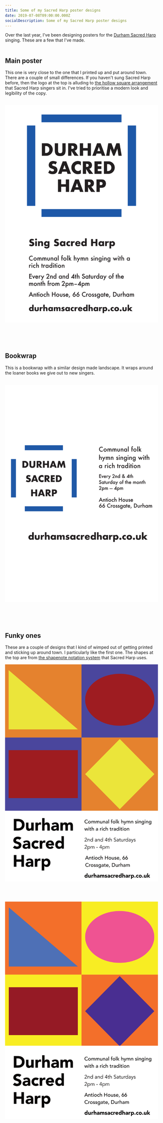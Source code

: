 ```yaml
---
title: Some of my Sacred Harp poster designs
date: 2019-07-08T09:00:00.000Z
socialDescription: Some of my Sacred Harp poster designs
---
```


Over the last year, I've been designing posters for the [Durham Sacred Harp](https://durhamsacredharp.co.uk) singing. These are a few that I've made.
<br><br>

## Main poster

This one is very close to the one that I printed up and put around town. There are a couple of small differences. If you haven't sung Sacred Harp before, then the logo at the top is alluding to [the hollow square arrangement](https://en.wikipedia.org/wiki/Sacred_Harp#Singing_Sacred_Harp_music) that Sacred Harp singers sit in. I've tried to prioritise a modern look and legibility of the copy.
<br><br>

<div class="d-flex justify-content-center">
    <img src="/assets/images/blue_square.png" class="border border-dark img-fluid">
</div>

<br><br><br>

## Bookwrap

This is a bookwrap with a similar design made landscape. It wraps around the loaner books we give out to new singers.
<br><br>

<div class="d-flex justify-content-center">
<img src="/assets/images/blue_square_bookwrap.png" class="border border-dark img-fluid">
</div>

<br><br><br>

## Funky ones

These are a couple of designs that I kind of wimped out of getting printed and sticking up around town. I particularly like the first one. The shapes at the top are from [the shapenote notation system](https://en.wikipedia.org/wiki/Sacred_Harp#The_music_and_its_notation) that Sacred Harp uses.

<div class="d-flex justify-content-center">
    <img src="/assets/images/funky_squares.png" class="border border-dark img-fluid">
</div>

<br><br>

<div class="d-flex justify-content-center">
    <img src="/assets/images/funky_squares_gharish.png" class="border border-dark img-fluid">
</div>

